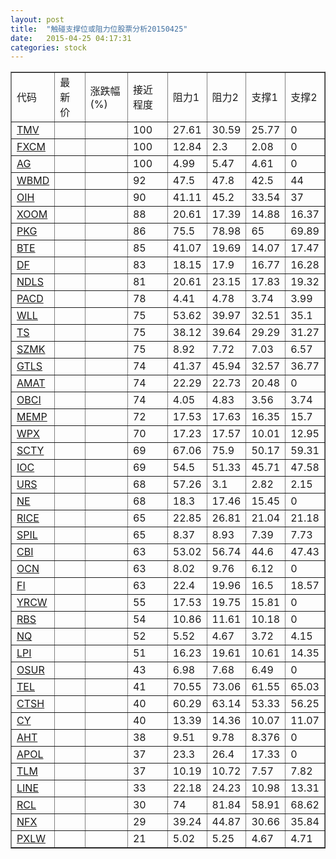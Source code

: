 ```yaml
---
layout: post
title:  "触碰支撑位或阻力位股票分析20150425"
date:   2015-04-25 04:17:31
categories: stock
---
```

<script type="text/javascript">
var stockList = []
stockList.push('gb_tmv');
stockList.push('gb_fxcm');
stockList.push('gb_ag');
stockList.push('gb_wbmd');
stockList.push('gb_oih');
stockList.push('gb_xoom');
stockList.push('gb_pkg');
stockList.push('gb_bte');
stockList.push('gb_df');
stockList.push('gb_ndls');
stockList.push('gb_pacd');
stockList.push('gb_wll');
stockList.push('gb_ts');
stockList.push('gb_szmk');
stockList.push('gb_gtls');
stockList.push('gb_amat');
stockList.push('gb_obci');
stockList.push('gb_memp');
stockList.push('gb_wpx');
stockList.push('gb_scty');
stockList.push('gb_ioc');
stockList.push('gb_urs');
stockList.push('gb_ne');
stockList.push('gb_rice');
stockList.push('gb_spil');
stockList.push('gb_cbi');
stockList.push('gb_ocn');
stockList.push('gb_fi');
stockList.push('gb_yrcw');
stockList.push('gb_rbs');
stockList.push('gb_nq');
stockList.push('gb_lpi');
stockList.push('gb_osur');
stockList.push('gb_tel');
stockList.push('gb_ctsh');
stockList.push('gb_cy');
stockList.push('gb_aht');
stockList.push('gb_apol');
stockList.push('gb_tlm');
stockList.push('gb_line');
stockList.push('gb_rcl');
stockList.push('gb_nfx');
stockList.push('gb_pxlw');
</script>
<table border="1">
 <tr>
 <td>代码</td>
 <td>最新价</td>
 <td>涨跌幅(%)</td>
 <td>接近程度</td>
 <td>阻力1</td>
 <td>阻力2</td>
 <td>支撑1</td>
 <td>支撑2</td>
</tr>
  <tr id="tmv" class="red">
  <td><a href="http://stock.finance.sina.com.cn/usstock/quotes/TMV.html" target="_blank">TMV</a></td><td></td><td></td><td>100</td><td>27.61</td><td>30.59</td><td>25.77</td><td>0</td></tr>
  <tr id="fxcm" class="green">
  <td><a href="http://stock.finance.sina.com.cn/usstock/quotes/FXCM.html" target="_blank">FXCM</a></td><td></td><td></td><td>100</td><td>12.84</td><td>2.3</td><td>2.08</td><td>0</td></tr>
  <tr id="ag" class="red">
  <td><a href="http://stock.finance.sina.com.cn/usstock/quotes/AG.html" target="_blank">AG</a></td><td></td><td></td><td>100</td><td>4.99</td><td>5.47</td><td>4.61</td><td>0</td></tr>
  <tr id="wbmd" class="red">
  <td><a href="http://stock.finance.sina.com.cn/usstock/quotes/WBMD.html" target="_blank">WBMD</a></td><td></td><td></td><td>92</td><td>47.5</td><td>47.8</td><td>42.5</td><td>44</td></tr>
  <tr id="oih" class="green">
  <td><a href="http://stock.finance.sina.com.cn/usstock/quotes/OIH.html" target="_blank">OIH</a></td><td></td><td></td><td>90</td><td>41.11</td><td>45.2</td><td>33.54</td><td>37</td></tr>
  <tr id="xoom" class="green">
  <td><a href="http://stock.finance.sina.com.cn/usstock/quotes/XOOM.html" target="_blank">XOOM</a></td><td></td><td></td><td>88</td><td>20.61</td><td>17.39</td><td>14.88</td><td>16.37</td></tr>
  <tr id="pkg" class="green">
  <td><a href="http://stock.finance.sina.com.cn/usstock/quotes/PKG.html" target="_blank">PKG</a></td><td></td><td></td><td>86</td><td>75.5</td><td>78.98</td><td>65</td><td>69.89</td></tr>
  <tr id="bte" class="red">
  <td><a href="http://stock.finance.sina.com.cn/usstock/quotes/BTE.html" target="_blank">BTE</a></td><td></td><td></td><td>85</td><td>41.07</td><td>19.69</td><td>14.07</td><td>17.47</td></tr>
  <tr id="df" class="green">
  <td><a href="http://stock.finance.sina.com.cn/usstock/quotes/DF.html" target="_blank">DF</a></td><td></td><td></td><td>83</td><td>18.15</td><td>17.9</td><td>16.77</td><td>16.28</td></tr>
  <tr id="ndls" class="red">
  <td><a href="http://stock.finance.sina.com.cn/usstock/quotes/NDLS.html" target="_blank">NDLS</a></td><td></td><td></td><td>81</td><td>20.61</td><td>23.15</td><td>17.83</td><td>19.32</td></tr>
  <tr id="pacd" class="red">
  <td><a href="http://stock.finance.sina.com.cn/usstock/quotes/PACD.html" target="_blank">PACD</a></td><td></td><td></td><td>78</td><td>4.41</td><td>4.78</td><td>3.74</td><td>3.99</td></tr>
  <tr id="wll" class="green">
  <td><a href="http://stock.finance.sina.com.cn/usstock/quotes/WLL.html" target="_blank">WLL</a></td><td></td><td></td><td>75</td><td>53.62</td><td>39.97</td><td>32.51</td><td>35.1</td></tr>
  <tr id="ts" class="green">
  <td><a href="http://stock.finance.sina.com.cn/usstock/quotes/TS.html" target="_blank">TS</a></td><td></td><td></td><td>75</td><td>38.12</td><td>39.64</td><td>29.29</td><td>31.27</td></tr>
  <tr id="szmk" class="red">
  <td><a href="http://stock.finance.sina.com.cn/usstock/quotes/SZMK.html" target="_blank">SZMK</a></td><td></td><td></td><td>75</td><td>8.92</td><td>7.72</td><td>7.03</td><td>6.57</td></tr>
  <tr id="gtls" class="red">
  <td><a href="http://stock.finance.sina.com.cn/usstock/quotes/GTLS.html" target="_blank">GTLS</a></td><td></td><td></td><td>74</td><td>41.37</td><td>45.94</td><td>32.57</td><td>36.77</td></tr>
  <tr id="amat" class="red">
  <td><a href="http://stock.finance.sina.com.cn/usstock/quotes/AMAT.html" target="_blank">AMAT</a></td><td></td><td></td><td>74</td><td>22.29</td><td>22.73</td><td>20.48</td><td>0</td></tr>
  <tr id="obci" class="green">
  <td><a href="http://stock.finance.sina.com.cn/usstock/quotes/OBCI.html" target="_blank">OBCI</a></td><td></td><td></td><td>74</td><td>4.05</td><td>4.83</td><td>3.56</td><td>3.74</td></tr>
  <tr id="memp" class="red">
  <td><a href="http://stock.finance.sina.com.cn/usstock/quotes/MEMP.html" target="_blank">MEMP</a></td><td></td><td></td><td>72</td><td>17.53</td><td>17.63</td><td>16.35</td><td>15.7</td></tr>
  <tr id="wpx" class="green">
  <td><a href="http://stock.finance.sina.com.cn/usstock/quotes/WPX.html" target="_blank">WPX</a></td><td></td><td></td><td>70</td><td>17.23</td><td>17.57</td><td>10.01</td><td>12.95</td></tr>
  <tr id="scty" class="green">
  <td><a href="http://stock.finance.sina.com.cn/usstock/quotes/SCTY.html" target="_blank">SCTY</a></td><td></td><td></td><td>69</td><td>67.06</td><td>75.9</td><td>50.17</td><td>59.31</td></tr>
  <tr id="ioc" class="red">
  <td><a href="http://stock.finance.sina.com.cn/usstock/quotes/IOC.html" target="_blank">IOC</a></td><td></td><td></td><td>69</td><td>54.5</td><td>51.33</td><td>45.71</td><td>47.58</td></tr>
  <tr id="urs" class="red">
  <td><a href="http://stock.finance.sina.com.cn/usstock/quotes/URS.html" target="_blank">URS</a></td><td></td><td></td><td>68</td><td>57.26</td><td>3.1</td><td>2.82</td><td>2.15</td></tr>
  <tr id="ne" class="green">
  <td><a href="http://stock.finance.sina.com.cn/usstock/quotes/NE.html" target="_blank">NE</a></td><td></td><td></td><td>68</td><td>18.3</td><td>17.46</td><td>15.45</td><td>0</td></tr>
  <tr id="rice" class="red">
  <td><a href="http://stock.finance.sina.com.cn/usstock/quotes/RICE.html" target="_blank">RICE</a></td><td></td><td></td><td>65</td><td>22.85</td><td>26.81</td><td>21.04</td><td>21.18</td></tr>
  <tr id="spil" class="red">
  <td><a href="http://stock.finance.sina.com.cn/usstock/quotes/SPIL.html" target="_blank">SPIL</a></td><td></td><td></td><td>65</td><td>8.37</td><td>8.93</td><td>7.39</td><td>7.73</td></tr>
  <tr id="cbi" class="green">
  <td><a href="http://stock.finance.sina.com.cn/usstock/quotes/CBI.html" target="_blank">CBI</a></td><td></td><td></td><td>63</td><td>53.02</td><td>56.74</td><td>44.6</td><td>47.43</td></tr>
  <tr id="ocn" class="red">
  <td><a href="http://stock.finance.sina.com.cn/usstock/quotes/OCN.html" target="_blank">OCN</a></td><td></td><td></td><td>63</td><td>8.02</td><td>9.76</td><td>6.12</td><td>0</td></tr>
  <tr id="fi" class="green">
  <td><a href="http://stock.finance.sina.com.cn/usstock/quotes/FI.html" target="_blank">FI</a></td><td></td><td></td><td>63</td><td>22.4</td><td>19.96</td><td>16.5</td><td>18.57</td></tr>
  <tr id="yrcw" class="red">
  <td><a href="http://stock.finance.sina.com.cn/usstock/quotes/YRCW.html" target="_blank">YRCW</a></td><td></td><td></td><td>55</td><td>17.53</td><td>19.75</td><td>15.81</td><td>0</td></tr>
  <tr id="rbs" class="red">
  <td><a href="http://stock.finance.sina.com.cn/usstock/quotes/RBS.html" target="_blank">RBS</a></td><td></td><td></td><td>54</td><td>10.86</td><td>11.61</td><td>10.18</td><td>0</td></tr>
  <tr id="nq" class="green">
  <td><a href="http://stock.finance.sina.com.cn/usstock/quotes/NQ.html" target="_blank">NQ</a></td><td></td><td></td><td>52</td><td>5.52</td><td>4.67</td><td>3.72</td><td>4.15</td></tr>
  <tr id="lpi" class="green">
  <td><a href="http://stock.finance.sina.com.cn/usstock/quotes/LPI.html" target="_blank">LPI</a></td><td></td><td></td><td>51</td><td>16.23</td><td>19.61</td><td>10.61</td><td>14.35</td></tr>
  <tr id="osur" class="red">
  <td><a href="http://stock.finance.sina.com.cn/usstock/quotes/OSUR.html" target="_blank">OSUR</a></td><td></td><td></td><td>43</td><td>6.98</td><td>7.68</td><td>6.49</td><td>0</td></tr>
  <tr id="tel" class="red">
  <td><a href="http://stock.finance.sina.com.cn/usstock/quotes/TEL.html" target="_blank">TEL</a></td><td></td><td></td><td>41</td><td>70.55</td><td>73.06</td><td>61.55</td><td>65.03</td></tr>
  <tr id="ctsh" class="red">
  <td><a href="http://stock.finance.sina.com.cn/usstock/quotes/CTSH.html" target="_blank">CTSH</a></td><td></td><td></td><td>40</td><td>60.29</td><td>63.14</td><td>53.33</td><td>56.25</td></tr>
  <tr id="cy" class="red">
  <td><a href="http://stock.finance.sina.com.cn/usstock/quotes/CY.html" target="_blank">CY</a></td><td></td><td></td><td>40</td><td>13.39</td><td>14.36</td><td>10.07</td><td>11.07</td></tr>
  <tr id="aht" class="green">
  <td><a href="http://stock.finance.sina.com.cn/usstock/quotes/AHT.html" target="_blank">AHT</a></td><td></td><td></td><td>38</td><td>9.51</td><td>9.78</td><td>8.376</td><td>0</td></tr>
  <tr id="apol" class="green">
  <td><a href="http://stock.finance.sina.com.cn/usstock/quotes/APOL.html" target="_blank">APOL</a></td><td></td><td></td><td>37</td><td>23.3</td><td>26.4</td><td>17.33</td><td>0</td></tr>
  <tr id="tlm" class="green">
  <td><a href="http://stock.finance.sina.com.cn/usstock/quotes/TLM.html" target="_blank">TLM</a></td><td></td><td></td><td>37</td><td>10.19</td><td>10.72</td><td>7.57</td><td>7.82</td></tr>
  <tr id="line" class="green">
  <td><a href="http://stock.finance.sina.com.cn/usstock/quotes/LINE.html" target="_blank">LINE</a></td><td></td><td></td><td>33</td><td>22.18</td><td>24.23</td><td>10.98</td><td>13.31</td></tr>
  <tr id="rcl" class="red">
  <td><a href="http://stock.finance.sina.com.cn/usstock/quotes/RCL.html" target="_blank">RCL</a></td><td></td><td></td><td>30</td><td>74</td><td>81.84</td><td>58.91</td><td>68.62</td></tr>
  <tr id="nfx" class="red">
  <td><a href="http://stock.finance.sina.com.cn/usstock/quotes/NFX.html" target="_blank">NFX</a></td><td></td><td></td><td>29</td><td>39.24</td><td>44.87</td><td>30.66</td><td>35.84</td></tr>
  <tr id="pxlw" class="red">
  <td><a href="http://stock.finance.sina.com.cn/usstock/quotes/PXLW.html" target="_blank">PXLW</a></td><td></td><td></td><td>21</td><td>5.02</td><td>5.25</td><td>4.67</td><td>4.71</td></tr>
</table>
